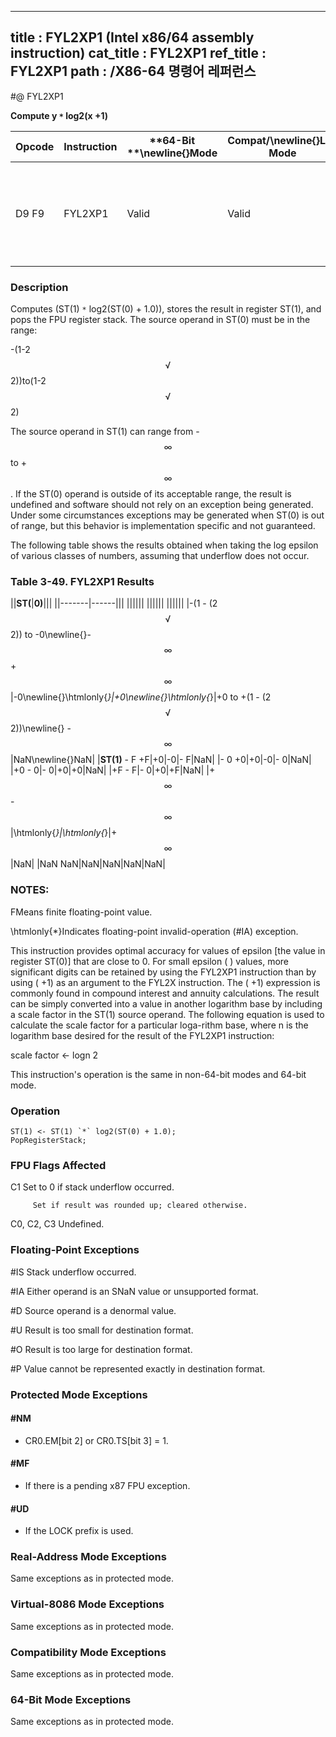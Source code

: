 ----------------------------
title : FYL2XP1 (Intel x86/64 assembly instruction)
cat_title : FYL2XP1
ref_title : FYL2XP1
path : /X86-64 명령어 레퍼런스
----------------------------
#@ FYL2XP1

**Compute y `*` log2(x +1)**

|**Opcode**|**Instruction**|**64-Bit **\newline{}**Mode**|**Compat/**\newline{}**Leg Mode**|**Description**|
|----------|---------------|-----------------------------|---------------------------------|---------------|
|D9 F9|FYL2XP1|Valid|Valid|Replace ST(1) with ST(1) `*` log2(ST(0) + 1.0) and pop the register stack.|
### Description


Computes (ST(1) `*` log2(ST(0) + 1.0)), stores the result in register ST(1), and pops the FPU register stack. The source operand in ST(0) must be in the range:

 -(1-2$$\sqrt$$2))to(1-2$$\sqrt$$2)

The source operand in ST(1) can range from -$$\infty$$ to +$$\infty$$. If the ST(0) operand is outside of its acceptable range, the result is undefined and software should not rely on an exception being generated. Under some circumstances exceptions may be generated when ST(0) is out of range, but this behavior is implementation specific and not guaranteed.

The following table shows the results obtained when taking the log epsilon of various classes of numbers, assuming that underflow does not occur.

### Table 3-49.  FYL2XP1 Results


||**ST(**|**0)**|||
||-------|------|||
||||||
||||||
||||||
|-(1 - (2$$\sqrt$$2)) to -0\newline{}- $$\infty$$ +$$\infty$$|-0\newline{}\htmlonly{*}|+0\newline{}\htmlonly{*}|+0 to +(1 - (2$$\sqrt$$2))\newline{}   - $$\infty$$|NaN\newline{}NaN|
|**ST(1)** - F +F|+0|-0|- F|NaN|
|- 0 +0|+0|-0|- 0|NaN|
|+0 - 0|- 0|+0|+0|NaN|
|+F - F|- 0|+0|+F|NaN|
|+$$\infty$$ - $$\infty$$|\htmlonly{*}|\htmlonly{*}|+$$\infty$$|NaN|
|NaN NaN|NaN|NaN|NaN|NaN|
### NOTES:


FMeans finite floating-point value.

\htmlonly{*}Indicates floating-point invalid-operation (#IA) exception.

This instruction provides optimal accuracy for values of epsilon [the value in register ST(0)] that are close to 0. For small epsilon (
) values, more significant digits can be retained by using the FYL2XP1 instruction than by using (
+1) as an argument to the FYL2X instruction. The (
+1) expression is commonly found in compound interest and annuity calculations. The result can be simply converted into a value in another logarithm base by including a scale factor in the ST(1) source operand. The following equation is used to calculate the scale factor for a particular loga-rithm base, where n is the logarithm base desired for the result of the FYL2XP1 instruction:

 scale factor <- logn 2

This instruction's operation is the same in non-64-bit modes and 64-bit mode.


### Operation

```info-verb
ST(1) <- ST(1) `*` log2(ST(0) + 1.0);
PopRegisterStack;
```
### FPU Flags Affected


C1 Set to 0 if stack underflow occurred.

         Set if result was rounded up; cleared otherwise.

C0, C2, C3  Undefined.

### Floating-Point Exceptions


#IS Stack underflow occurred.

#IA Either operand is an SNaN value or unsupported format.

#D Source operand is a denormal value.

#U Result is too small for destination format.

#O Result is too large for destination format.

#P Value cannot be represented exactly in destination format.


### Protected Mode Exceptions

#### #NM
* CR0.EM[bit 2] or CR0.TS[bit 3] = 1.

#### #MF
* If there is a pending x87 FPU exception.

#### #UD
* If the LOCK prefix is used.

### Real-Address Mode Exceptions



Same exceptions as in protected mode.


### Virtual-8086 Mode Exceptions



Same exceptions as in protected mode.


### Compatibility Mode Exceptions



Same exceptions as in protected mode.


### 64-Bit Mode Exceptions



Same exceptions as in protected mode.

